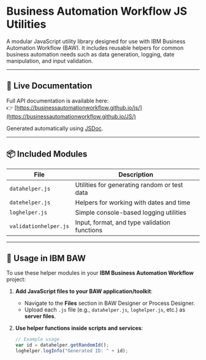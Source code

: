 # Business Automation Workflow JS Utilities

A modular JavaScript utility library designed for use with IBM Business Automation Workflow (BAW). It includes reusable helpers for common business automation needs such as data generation, logging, date manipulation, and input validation.

---

## 🔗 Live Documentation

Full API documentation is available here:  
👉 [https://businessautomationworkflow.github.io/js/](https://businessautomationworkflow.github.io/JS/)

Generated automatically using [JSDoc](https://jsdoc.app/).

---

## 📦 Included Modules

| File               | Description                                 |
|--------------------|---------------------------------------------|
| `datahelper.js`     | Utilities for generating random or test data |
| `datehelper.js`     | Helpers for working with dates and time      |
| `loghelper.js`      | Simple console-based logging utilities       |
| `validationhelper.js` | Input, format, and type validation functions |

---

## 🚀 Usage in IBM BAW

To use these helper modules in your **IBM Business Automation Workflow** project:

1. **Add JavaScript files to your BAW application/toolkit**:
   - Navigate to the **Files** section in BAW Designer or Process Designer.
   - Upload each `.js` file (e.g., `datahelper.js`, `loghelper.js`, etc.) as **server files**.

2. **Use helper functions inside scripts and services**:
   ```javascript
   // Example usage
   var id = datahelper.getRandomId();
   loghelper.logInfo("Generated ID: " + id);
